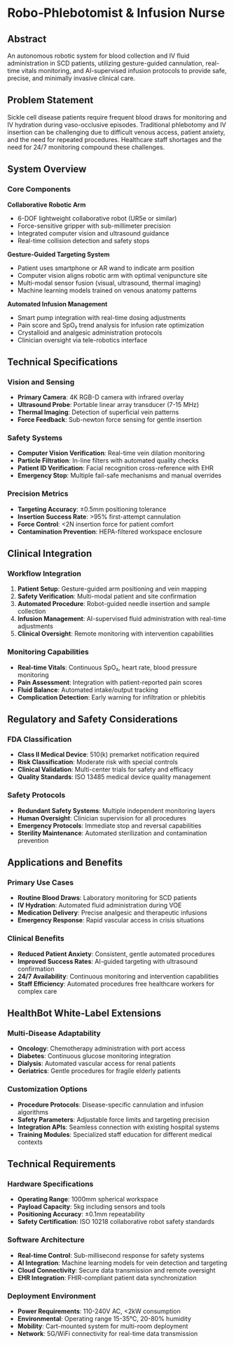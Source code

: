 # Robo‑Phlebotomist & Infusion Nurse

## Abstract

An autonomous robotic system for blood collection and IV fluid administration in SCD patients, utilizing gesture-guided cannulation, real-time vitals monitoring, and AI-supervised infusion protocols to provide safe, precise, and minimally invasive clinical care.

## Problem Statement

Sickle cell disease patients require frequent blood draws for monitoring and IV hydration during vaso-occlusive episodes. Traditional phlebotomy and IV insertion can be challenging due to difficult venous access, patient anxiety, and the need for repeated procedures. Healthcare staff shortages and the need for 24/7 monitoring compound these challenges.

## System Overview

### Core Components

**Collaborative Robotic Arm**
- 6-DOF lightweight collaborative robot (UR5e or similar)
- Force-sensitive gripper with sub-millimeter precision
- Integrated computer vision and ultrasound guidance
- Real-time collision detection and safety stops

**Gesture-Guided Targeting System**
- Patient uses smartphone or AR wand to indicate arm position
- Computer vision aligns robotic arm with optimal venipuncture site
- Multi-modal sensor fusion (visual, ultrasound, thermal imaging)
- Machine learning models trained on venous anatomy patterns

**Automated Infusion Management**
- Smart pump integration with real-time dosing adjustments
- Pain score and SpO₂ trend analysis for infusion rate optimization
- Crystalloid and analgesic administration protocols
- Clinician oversight via tele-robotics interface

## Technical Specifications

### Vision and Sensing
- **Primary Camera**: 4K RGB-D camera with infrared overlay
- **Ultrasound Probe**: Portable linear array transducer (7-15 MHz)
- **Thermal Imaging**: Detection of superficial vein patterns
- **Force Feedback**: Sub-newton force sensing for gentle insertion

### Safety Systems
- **Computer Vision Verification**: Real-time vein dilation monitoring
- **Particle Filtration**: In-line filters with automated quality checks
- **Patient ID Verification**: Facial recognition cross-reference with EHR
- **Emergency Stop**: Multiple fail-safe mechanisms and manual overrides

### Precision Metrics
- **Targeting Accuracy**: ±0.5mm positioning tolerance
- **Insertion Success Rate**: >95% first-attempt cannulation
- **Force Control**: <2N insertion force for patient comfort
- **Contamination Prevention**: HEPA-filtered workspace enclosure

## Clinical Integration

### Workflow Integration
1. **Patient Setup**: Gesture-guided arm positioning and vein mapping
2. **Safety Verification**: Multi-modal patient and site confirmation
3. **Automated Procedure**: Robot-guided needle insertion and sample collection
4. **Infusion Management**: AI-supervised fluid administration with real-time adjustments
5. **Clinical Oversight**: Remote monitoring with intervention capabilities

### Monitoring Capabilities
- **Real-time Vitals**: Continuous SpO₂, heart rate, blood pressure monitoring
- **Pain Assessment**: Integration with patient-reported pain scores
- **Fluid Balance**: Automated intake/output tracking
- **Complication Detection**: Early warning for infiltration or phlebitis

## Regulatory and Safety Considerations

### FDA Classification
- **Class II Medical Device**: 510(k) premarket notification required
- **Risk Classification**: Moderate risk with special controls
- **Clinical Validation**: Multi-center trials for safety and efficacy
- **Quality Standards**: ISO 13485 medical device quality management

### Safety Protocols
- **Redundant Safety Systems**: Multiple independent monitoring layers
- **Human Oversight**: Clinician supervision for all procedures
- **Emergency Protocols**: Immediate stop and reversal capabilities
- **Sterility Maintenance**: Automated sterilization and contamination prevention

## Applications and Benefits

### Primary Use Cases
- **Routine Blood Draws**: Laboratory monitoring for SCD patients
- **IV Hydration**: Automated fluid administration during VOE
- **Medication Delivery**: Precise analgesic and therapeutic infusions
- **Emergency Response**: Rapid vascular access in crisis situations

### Clinical Benefits
- **Reduced Patient Anxiety**: Consistent, gentle automated procedures
- **Improved Success Rates**: AI-guided targeting with ultrasound confirmation
- **24/7 Availability**: Continuous monitoring and intervention capabilities
- **Staff Efficiency**: Automated procedures free healthcare workers for complex care

## HealthBot White-Label Extensions

### Multi-Disease Adaptability
- **Oncology**: Chemotherapy administration with port access
- **Diabetes**: Continuous glucose monitoring integration
- **Dialysis**: Automated vascular access for renal patients
- **Geriatrics**: Gentle procedures for fragile elderly patients

### Customization Options
- **Procedure Protocols**: Disease-specific cannulation and infusion algorithms
- **Safety Parameters**: Adjustable force limits and targeting precision
- **Integration APIs**: Seamless connection with existing hospital systems
- **Training Modules**: Specialized staff education for different medical contexts

## Technical Requirements

### Hardware Specifications
- **Operating Range**: 1000mm spherical workspace
- **Payload Capacity**: 5kg including sensors and tools
- **Positioning Accuracy**: ±0.1mm repeatability
- **Safety Certification**: ISO 10218 collaborative robot safety standards

### Software Architecture
- **Real-time Control**: Sub-millisecond response for safety systems
- **AI Integration**: Machine learning models for vein detection and targeting
- **Cloud Connectivity**: Secure data transmission and remote oversight
- **EHR Integration**: FHIR-compliant patient data synchronization

### Deployment Environment
- **Power Requirements**: 110-240V AC, <2kW consumption
- **Environmental**: Operating range 15-35°C, 20-80% humidity
- **Mobility**: Cart-mounted system for multi-room deployment
- **Network**: 5G/WiFi connectivity for real-time data transmission